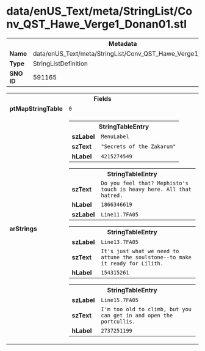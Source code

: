 <h1>data/enUS_Text/meta/StringList/Conv_QST_Hawe_Verge1_Donan01.stl</h1><table><tr><th colspan="100%">Metadata</th></tr><tr><td><b>Name</b></td><td>data/enUS_Text/meta/StringList/Conv_QST_Hawe_Verge1_Donan01.stl</td></tr><tr><td><b>Type</b></td><td>StringListDefinition</td></tr><tr><td><b>SNO ID</b></td><td>591165</td></tr></table>

<table><tr><th colspan="100%">Fields</th></tr><tr><td><b>ptMapStringTable</b></td><td><code>0</code></td></tr><tr><td><b>arStrings</b></td><td><table><tr><th colspan="100%">StringTableEntry</th></tr><tr><td><b>szLabel</b></td><td><code>MenuLabel</code></td></tr><tr><td><b>szText</b></td><td><code>"Secrets of the Zakarum"</code></td></tr><tr><td><b>hLabel</b></td><td><code>4215274549</code></td></tr></table>


<table><tr><th colspan="100%">StringTableEntry</th></tr><tr><td><b>szText</b></td><td><code>Do you feel that? Mephisto's touch is heavy here. All that hatred.</code></td></tr><tr><td><b>hLabel</b></td><td><code>1866346619</code></td></tr><tr><td><b>szLabel</b></td><td><code>Line11.7FA05</code></td></tr></table>


<table><tr><th colspan="100%">StringTableEntry</th></tr><tr><td><b>szLabel</b></td><td><code>Line13.7FA05</code></td></tr><tr><td><b>szText</b></td><td><code>It's just what we need to attune the soulstone--to make it ready for Lilith.</code></td></tr><tr><td><b>hLabel</b></td><td><code>154315261</code></td></tr></table>


<table><tr><th colspan="100%">StringTableEntry</th></tr><tr><td><b>szLabel</b></td><td><code>Line15.7FA05</code></td></tr><tr><td><b>szText</b></td><td><code>I'm too old to climb, but you can get in and open the portcullis.</code></td></tr><tr><td><b>hLabel</b></td><td><code>2737251199</code></td></tr></table>


</td></tr></table>

